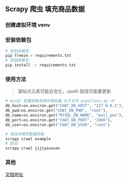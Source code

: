 ## Scrapy 爬虫 填充商品数据

### 创建虚拟环境 venv

### 安装依赖包
```bash
# 到处依赖包
pip freeze > requirements.txt
# 安装依赖包
pip install -r requirements.txt
```
### 使用方法
>源站点元素可能会变化，xpath 路径可能要更新
```python
# mysql 配置获取系统环境变量,位于文件 pipelines.py 中
db_host=os.environ.get("CHAT_DB_HOST", "127.0.0.1"),
db_pwd=os.environ.get("CHAT_DB_PWD", "root"),
db_name=os.environ.get("MYSQL_DB_NAME", "mall_pms"),
db_port=os.environ.get("CHAT_DB_PORT", "3306"),
db_user=os.environ.get("CHAT_DB_USER", "root")
```
```bash
# 测试详情页数据获取
scrapy crawl example
# 启动
scrapy crawl jijiyouxuan
```
### 其他
[文档地址](https://www.osgeo.cn/scrapy/topics/media-pipeline.html)
